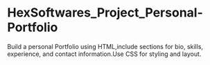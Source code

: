 # HexSoftwares_Project_Personal-Portfolio
Build a personal Portfolio using HTML,include sections for bio, skills, experience, and contact information.Use CSS for styling and layout.

